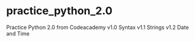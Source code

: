 # practice_python_2.0
Practice Python 2.0 from Codeacademy
v1.0 Syntax 
v1.1 Strings
v1.2 Date and Time
